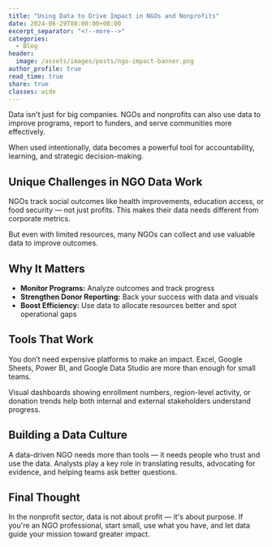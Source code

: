 ```yaml
---
title: "Using Data to Drive Impact in NGOs and Nonprofits"
date: 2024-06-29T08:00:00+00:00
excerpt_separator: "<!--more-->"
categories:
  - Blog
header:
  image: /assets/images/posts/ngo-impact-banner.png
author_profile: true
read_time: true
share: true
classes: wide
---
```


Data isn't just for big companies. NGOs and nonprofits can also use data to improve programs, report to funders, and serve communities more effectively.  

When used intentionally, data becomes a powerful tool for accountability, learning, and strategic decision-making.

<!--more-->
     
## Unique Challenges in NGO Data Work

NGOs track social outcomes like health improvements, education access, or food security — not just profits. This makes their data needs different from corporate metrics.

But even with limited resources, many NGOs can collect and use valuable data to improve outcomes.

## Why It Matters

- **Monitor Programs:** Analyze outcomes and track progress
- **Strengthen Donor Reporting:** Back your success with data and visuals
- **Boost Efficiency:** Use data to allocate resources better and spot operational gaps

## Tools That Work

You don’t need expensive platforms to make an impact. Excel, Google Sheets, Power BI, and Google Data Studio are more than enough for small teams.

Visual dashboards showing enrollment numbers, region-level activity, or donation trends help both internal and external stakeholders understand progress.

## Building a Data Culture

A data-driven NGO needs more than tools — it needs people who trust and use the data. Analysts play a key role in translating results, advocating for evidence, and helping teams ask better questions.

## Final Thought

In the nonprofit sector, data is not about profit — it's about purpose. If you're an NGO professional, start small, use what you have, and let data guide your mission toward greater impact.
